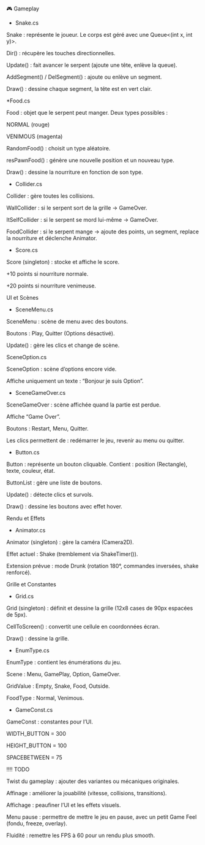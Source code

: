 🎮 Gameplay
* Snake.cs

Snake : représente le joueur.
Le corps est géré avec une Queue<(int x, int y)>.

Dir() : récupère les touches directionnelles.

Update() : fait avancer le serpent (ajoute une tête, enlève la queue).

AddSegment() / DelSegment() : ajoute ou enlève un segment.

Draw() : dessine chaque segment, la tête est en vert clair.

*Food.cs

Food : objet que le serpent peut manger.
Deux types possibles :

NORMAL (rouge)

VENIMOUS (magenta)

RandomFood() : choisit un type aléatoire.

resPawnFood() : génère une nouvelle position et un nouveau type.

Draw() : dessine la nourriture en fonction de son type.

* Collider.cs

Collider : gère toutes les collisions.

WallCollider : si le serpent sort de la grille → GameOver.

ItSelfCollider : si le serpent se mord lui-même → GameOver.

FoodCollider : si le serpent mange → ajoute des points, un segment, replace la nourriture et déclenche Animator.

* Score.cs

Score (singleton) : stocke et affiche le score.

+10 points si nourriture normale.

+20 points si nourriture venimeuse.

UI et Scènes
* SceneMenu.cs

SceneMenu : scène de menu avec des boutons.

Boutons : Play, Quitter (Options désactivé).

Update() : gère les clics et change de scène.

SceneOption.cs

SceneOption : scène d’options encore vide.

Affiche uniquement un texte : “Bonjour je suis Option”.

* SceneGameOver.cs

SceneGameOver : scène affichée quand la partie est perdue.

Affiche “Game Over”.

Boutons : Restart, Menu, Quitter.

Les clics permettent de : redémarrer le jeu, revenir au menu ou quitter.

* Button.cs

Button : représente un bouton cliquable. Contient : position (Rectangle), texte, couleur, état.

ButtonList : gère une liste de boutons.

Update() : détecte clics et survols.

Draw() : dessine les boutons avec effet hover.

Rendu et Effets
* Animator.cs

Animator (singleton) : gère la caméra (Camera2D).

Effet actuel : Shake (tremblement via ShakeTimer()).

Extension prévue : mode Drunk (rotation 180°, commandes inversées, shake renforcé).

Grille et Constantes
* Grid.cs

Grid (singleton) : définit et dessine la grille (12x8 cases de 90px espacées de 5px).

CellToScreen() : convertit une cellule en coordonnées écran.

Draw() : dessine la grille.

* EnumType.cs

EnumType : contient les énumérations du jeu.

Scene : Menu, GamePlay, Option, GameOver.

GridValue : Empty, Snake, Food, Outside.

FoodType : Normal, Venimous.

* GameConst.cs

GameConst : constantes pour l’UI.

WIDTH_BUTTON = 300

HEIGHT_BUTTON = 100

SPACEBETWEEN = 75

‼‼ TODO

Twist du gameplay : ajouter des variantes ou mécaniques originales.

Affinage : améliorer la jouabilité (vitesse, collisions, transitions).

Affichage : peaufiner l’UI et les effets visuels.

Menu pause : permettre de mettre le jeu en pause, avec un petit Game Feel (fondu, freeze, overlay).

Fluidité : remettre les FPS à 60 pour un rendu plus smooth.

